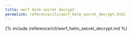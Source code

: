 ```yaml
---
title: werf helm secret decrypt
permalink: reference/cli/werf_helm_secret_decrypt.html
---
```


{% include /reference/cli/werf_helm_secret_decrypt.md %}


